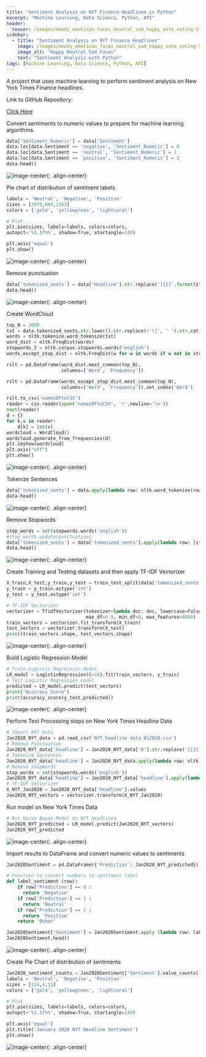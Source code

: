 ```yaml
---
title: "Sentiment Analysis on NYT Finance Headlines in Python"
excerpt: "Machine Learning, Data Science, Python, API"
header:
  teaser: /images/moody_emoticon_faces_neutral_sad_happy_vote_voting-512.png
sidebar:
  - title: "Sentiment Analysis on NYT Finance Headlines"
    image: /images/moody_emoticon_faces_neutral_sad_happy_vote_voting-512.png
    image_alt: "Happy Neutral Sad Faces"
    text: "Sentiment Analysis with Python"
tags: [Machine Learning, Data Science, Python, API]
---
```

A project that uses machine learning to perform sentiment analysis on New York Times Finance headlines.

Link to GitHub Repository:

[Click Here](https://github.com/davidsuffolk/Sentiment-Analysis-on-NYT-Finance-Headlines)

Convert sentiments to numeric values to prepare for machine learning algorithms.

```python
data['Sentiment_Numeric'] = data['Sentiment']
data.loc[data.Sentiment == 'negative', 'Sentiment_Numeric'] = 0
data.loc[data.Sentiment == 'neutral', 'Sentiment_Numeric'] = 1
data.loc[data.Sentiment == 'positive', 'Sentiment_Numeric'] = 2
data.head()
```
![image-center](/images/nyt_01.png){: .align-center}

Pie chart of distribution of sentiment labels

```python
labels = 'Neutral', 'Negative', 'Positive'
sizes = [2879,604,1363]
colors = ['gold', 'yellowgreen', 'lightcoral']

# Plot
plt.pie(sizes, labels=labels, colors=colors,
autopct='%1.1f%%', shadow=True, startangle=140)

plt.axis('equal')
plt.show()
```
![image-center](/images/nyt_02.png){: .align-center}

Remove punctuation

```python
data['tokenized_sents'] = data['Headline'].str.replace('[{}]'.format(string.punctuation), '')
data.head()
```
![image-center](/images/nyt_03.png){: .align-center}

Create WordCloud

```python
top_N = 2000
txt = data.tokenized_sents.str.lower().str.replace(r'\|', ' ').str.cat(sep=' ')
words = nltk.tokenize.word_tokenize(txt)
word_dist = nltk.FreqDist(words)
stopwords_2 = nltk.corpus.stopwords.words('english')
words_except_stop_dist = nltk.FreqDist(w for w in words if w not in stopwords_2)

rslt = pd.DataFrame(word_dist.most_common(top_N),
                    columns=['Word', 'Frequency'])

rslt = pd.DataFrame(words_except_stop_dist.most_common(top_N),
                    columns=['Word', 'Frequency']).set_index('Word')

rslt.to_csv('namesDFtoCSV')
reader = csv.reader(open('namesDFtoCSV', 'r',newline='\n'))
next(reader)
d = {}
for k,v in reader:
    d[k] = int(v)
wordcloud = WordCloud()
wordcloud.generate_from_frequencies(d)
plt.imshow(wordcloud)
plt.axis("off")
plt.show()
```

![image-center](/images/nyt_04.png){: .align-center}

Tokenize Sentences

```python
data['tokenized_sents'] = data.apply(lambda row: nltk.word_tokenize(row['tokenized_sents']), axis=1)
data.head()
```
![image-center](/images/nyt_05.png){: .align-center}

Remove Stopwords

```python
stop_words = set(stopwords.words('english'))
#stop_words.update(punctuation)
data['tokenized_sents'] = data['tokenized_sents'].apply(lambda row: [item for item in row if item not in stop_words])
data.head()
```
![image-center](/images/nyt_06.png){: .align-center}

Create Training and Testing datasets and then apply TF-IDF Vectorizer

```python
X_train,X_test,y_train,y_test = train_test_split(data['tokenized_sents'],data['Sentiment_Numeric'],test_size = 0.2 , random_state = 0)
y_train = y_train.astype('int')
y_test = y_test.astype('int')

# TF-IDF Vectorizer
vectorizer = TfidfVectorizer(tokenizer=lambda doc: doc, lowercase=False, ngram_range=(1,2),
                             max_df=0.9, min_df=0, max_features=4000)
train_vectors = vectorizer.fit_transform(X_train)
test_vectors = vectorizer.transform(X_test)
print(train_vectors.shape, test_vectors.shape)
```
![image-center](/images/nyt_07.png){: .align-center}

Build Logistic Regression Model

```python
# Train Logistic Regression model
LR_model = LogisticRegression(C=10).fit(train_vectors, y_train)
# Test Logistic Regression model
predicted = LR_model.predict(test_vectors)
print("Accuracy Score")
print(accuracy_score(y_test,predicted))
```

![image-center](/images/nyt_08.png){: .align-center}

Perform Text Processing steps on New York Times Headline Data

```python
# Import NYT Data
Jan2020_NYT_data = pd.read_csv('NYT_headline_data_012020.csv')
# Remove Punctuation
Jan2020_NYT_data['headline'] = Jan2020_NYT_data['0'].str.replace('[{}]'.format(string.punctuation), '')
# Tokenize Sentences
Jan2020_NYT_data['headline'] = Jan2020_NYT_data.apply(lambda row: nltk.word_tokenize(row['headline']), axis=1)
# Remove StopWords
stop_words = set(stopwords.words('english'))
Jan2020_NYT_data['headline'] = Jan2020_NYT_data['headline'].apply(lambda row: [item for item in row if item not in stop_words])
# TF-IDF Vectorizer
X_NYT_Jan2020 = Jan2020_NYT_data['headline'].values
Jan2020_NYT_vectors = vectorizer.transform(X_NYT_Jan2020)
```

Run model on New York Times Data

```python
# Run Naive Bayes Model on NYT Headlines
Jan2020_NYT_predicted = LR_model.predict(Jan2020_NYT_vectors)
Jan2020_NYT_predicted
```
![image-center](/images/nyt_09.png){: .align-center}

Import results to DataFrame and convert numeric values to sentiments

```python
Jan2020Sentiment = pd.DataFrame({'Prediction': Jan2020_NYT_predicted})

# Function to convert numbers to sentiment label
def label_sentiment (row):
    if row['Prediction'] == 0 :
      return 'Negative'
    if row['Prediction'] == 1 :
      return 'Neutral'
    if row['Prediction'] == 2 :
      return 'Positive'
    return 'Other'

Jan2020Sentiment['Sentiment'] = Jan2020Sentiment.apply (lambda row: label_sentiment(row), axis=1)
Jan2020Sentiment.head()
```

![image-center](/images/nyt_10.png){: .align-center}

Create Pie Chart of distribution of sentiments

```python
Jan2020_sentiment_counts = Jan2020Sentiment['Sentiment'].value_counts()
labels = 'Neutral', 'Negative', 'Positive'
sizes = [314,4,15]
colors = ['gold', 'yellowgreen', 'lightcoral']

# Plot
plt.pie(sizes, labels=labels, colors=colors,
autopct='%1.1f%%', shadow=True, startangle=140)

plt.axis('equal')
plt.title('January 2020 NYT Headline Sentiment')
plt.show()
```

![image-center](/images/nyt_11.png){: .align-center}
